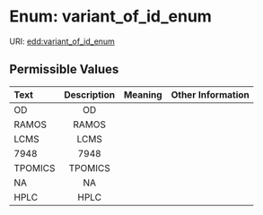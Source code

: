 
# Enum: variant_of_id_enum



URI: [edd:variant_of_id_enum](https://w3id.org/eddvariant_of_id_enum)


## Permissible Values

| Text | Description | Meaning | Other Information |
| :--- | :---: | :---: | ---: |
| OD | OD |  |  |
| RAMOS | RAMOS |  |  |
| LCMS | LCMS |  |  |
| 7948 | 7948 |  |  |
| TPOMICS | TPOMICS |  |  |
| NA | NA |  |  |
| HPLC | HPLC |  |  |

